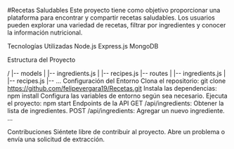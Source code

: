 #Recetas Saludables
Este proyecto tiene como objetivo proporcionar una plataforma para encontrar y compartir recetas saludables. Los usuarios pueden explorar una variedad de recetas, filtrar por ingredientes y conocer la información nutricional.

Tecnologías Utilizadas
Node.js
Express.js
MongoDB

Estructura del Proyecto

/
|-- models
|   |-- ingredients.js
|   |-- recipes.js
|-- routes
|   |-- ingredients.js
|   |-- recipes.js
|-- ...
Configuración del Entorno
Clona el repositorio: git clone https://github.com/felipevergara19/Recetas.git
Instala las dependencias: npm install
Configura las variables de entorno según sea necesario.
Ejecuta el proyecto: npm start
Endpoints de la API
GET /api/ingredients: Obtener la lista de ingredientes.
POST /api/ingredients: Agregar un nuevo ingrediente.
...

Contribuciones
Siéntete libre de contribuir al proyecto. Abre un problema o envía una solicitud de extracción.


